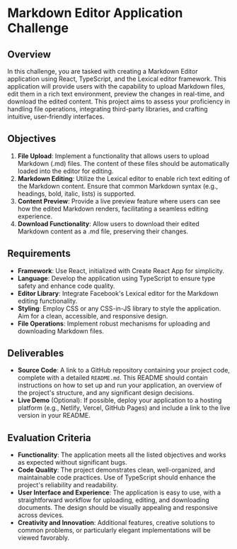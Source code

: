 # Markdown Editor Application Challenge

## Overview

In this challenge, you are tasked with creating a Markdown Editor application using React, TypeScript, and the Lexical editor framework. This application will provide users with the capability to upload Markdown files, edit them in a rich text environment, preview the changes in real-time, and download the edited content. This project aims to assess your proficiency in handling file operations, integrating third-party libraries, and crafting intuitive, user-friendly interfaces.

## Objectives
1. **File Upload**: Implement a functionality that allows users to upload Markdown (.md) files. The content of these files should be automatically loaded into the editor for editing.
2. **Markdown Editing**: Utilize the Lexical editor to enable rich text editing of the Markdown content. Ensure that common Markdown syntax (e.g., headings, bold, italic, lists) is supported.
3. **Content Preview**: Provide a live preview feature where users can see how the edited Markdown renders, facilitating a seamless editing experience.
4. **Download Functionality**: Allow users to download their edited Markdown content as a .md file, preserving their changes.

## Requirements
- **Framework**: Use React, initialized with Create React App for simplicity.
- **Language**: Develop the application using TypeScript to ensure type safety and enhance code quality.
- **Editor Library**: Integrate Facebook's Lexical editor for the Markdown editing functionality.
- **Styling**: Employ CSS or any CSS-in-JS library to style the application. Aim for a clean, accessible, and responsive design.
- **File Operations**: Implement robust mechanisms for uploading and downloading Markdown files.

## Deliverables
- **Source Code**: A link to a GitHub repository containing your project code, complete with a detailed `README.md`. This README should contain instructions on how to set up and run your application, an overview of the project's structure, and any significant design decisions.
- **Live Demo** (Optional): If possible, deploy your application to a hosting platform (e.g., Netlify, Vercel, GitHub Pages) and include a link to the live version in your README.

## Evaluation Criteria
- **Functionality**: The application meets all the listed objectives and works as expected without significant bugs.
- **Code Quality**: The project demonstrates clean, well-organized, and maintainable code practices. Use of TypeScript should enhance the project's reliability and readability.
- **User Interface and Experience**: The application is easy to use, with a straightforward workflow for uploading, editing, and downloading documents. The design should be visually appealing and responsive across devices.
- **Creativity and Innovation**: Additional features, creative solutions to common problems, or particularly elegant implementations will be viewed favorably.